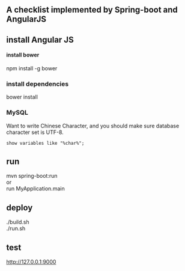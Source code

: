 A checklist implemented by Spring-boot and AngularJS
---
## install Angular JS

#### install bower
npm install -g bower

### install dependencies
bower install

### MySQL
Want to write Chinese Character, and you should make sure database character set is UTF-8.
```
show variables like "%char%";
```

##  run
mvn spring-boot:run  
or  
run MyApplication.main

## deploy
./build.sh  
./run.sh

## test
http://127.0.0.1:9000
